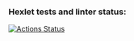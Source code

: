 ### Hexlet tests and linter status:
[![Actions Status](https://github.com/Vlamale/frontend-project-lvl3/workflows/hexlet-check/badge.svg)](https://github.com/Vlamale/frontend-project-lvl3/actions)